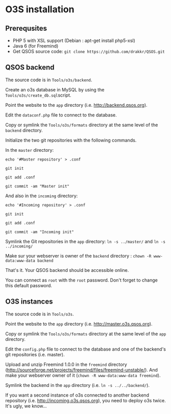 # O3S installation

## Prerequsites

* PHP 5 with XSL support (Debian : apt-get install php5-xsl)
* Java 6 (for Freemind)
* Get QSOS source code: `git clone https://github.com/drakkr/QSOS.git`

## QSOS backend

The source code is in `Tools/o3s/backend`.

Create an o3s database in MySQL by using the `Tools/o3s/create_db.sql`script.

Point the website to the `app` directory (i.e. http://backend.qsos.org).

Edit the `dataconf.php` file to connect to the database.

Copy or symlink the `Tools/o3s/formats` directory at the same level of the `backend` directory.

Initialize the two git repositories with the following commands.

In the `master` directory:

    echo '#Master repository' > .conf

    git init

    git add .conf

    git commit -am "Master init"

And also in the `incoming` directory:

    echo '#Incoming repository' > .conf

    git init

    git add .conf

    git commit -am "Incoming init"

Symlink the Git repositories in the `app` directory: `ln -s ../master/` and `ln -s ../incoming/`

Make sur your webserver is owner of the `backend` directory : `chown -R www-data:www-data backend`

That's it. Your QSOS backend should be accessible online.

You can connect as `root` with the `root` password. Don't forget to change this default password.

## O3S instances

The source code is in `Tools/o3s`.

Point the website to the `app` directory (i.e. http://master.o3s.qsos.org).

Copy or symlink the `Tools/o3s/formats` directory at the same level of the `app` directory.

Edit the `config.php` file to connect to the database and one of the backend's git repositories (i.e. master).

Upload and unzip Freemind 1.0.0 in the `freemind` directory (http://sourceforge.net/projects/freemind/files/freemind-unstable/). And make your webserver owner of it (`chown -R www-data:www-data freemind`).

Symlink the backend in the `app` directory (i.e. `ln -s ../../backend/`).

If you want a second instance of o3s connected to another backend repository (i.e. http://incoming.o3s.qsos.org), you need to deploy o3s twice. It's ugly, we know...

